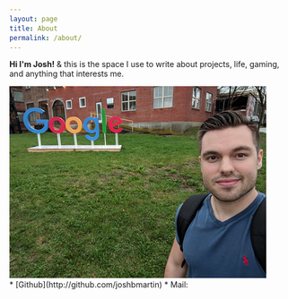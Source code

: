 ```yaml
---
layout: page
title: About
permalink: /about/
---
```

**Hi I'm Josh!** & this is the space I use to write about projects, life, gaming, and anything that interests me.
<div class="me">
  <img src='/assets/me.png'>
</div>
* [Github](http://github.com/joshbmartin)
* Mail: <dev.joshm@gmail.com>
